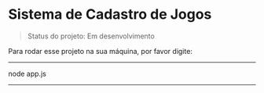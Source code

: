 <h1>Sistema de Cadastro de Jogos</h1>

> Status do projeto: Em desenvolvimento

Para rodar esse projeto na sua máquina, por favor digite:

***
node app.js
***
